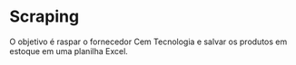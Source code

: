 # Scraping
O objetivo é raspar o fornecedor Cem Tecnologia e salvar os produtos em estoque em uma planilha Excel.
